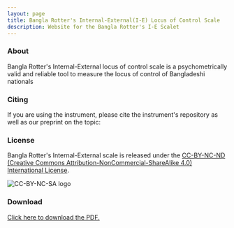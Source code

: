 ```yaml
---
layout: page
title: Bangla Rotter's Internal-External(I-E) Locus of Control Scale
description: Website for the Bangla Rotter's I-E Scalet
---
```




### About

Bangla Rotter's Internal-External  locus of control scale is a psychometrically valid and reliable tool to measure the locus of control of Bangladeshi nationals
### Citing

If you are using the instrument, please cite the instrument's repository as well as our preprint on the topic:

### License

Bangla Rotter's Internal-External scale is released under the [CC-BY-NC-ND (Creative Commons Attribution-NonCommercial-ShareAlike 4.0) International License](https://creativecommons.org/licenses/by-nc-nd/4.0/).

![CC-BY-NC-SA logo](https://i.creativecommons.org/l/by-nc-nd/4.0/88x31.png)


### Download
<a href="https://github.com/Bangla-Rotter-I-E-Scale/Bangla-Rotter-Manuscript/blob/master/Doc.pdf" target="_blank">Click here to download the PDF.</a>

